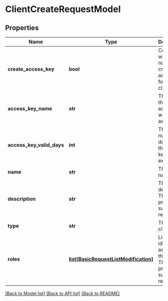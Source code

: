 # ClientCreateRequestModel

## Properties
Name | Type | Description | Notes
------------ | ------------- | ------------- | -------------
**create_access_key** | **bool** | Controls whether or not to create an access key for the client. | [optional] 
**access_key_name** | **str** | The name that the access key will be assigned. | [optional] 
**access_key_valid_days** | **int** | The number of days until the access key will expire. | [optional] 
**name** | **str** | The client&#x27;s name. | 
**description** | **str** | The client&#x27;s description. This property supports: resetting. | [optional] 
**type** | **str** | The type of client. | 
**roles** | [**list[BasicRequestListModification]**](BasicRequestListModification.md) | List of role ids to assign to the user. This property supports: resetting. | [optional] 

[[Back to Model list]](../README.md#documentation-for-models) [[Back to API list]](../README.md#documentation-for-api-endpoints) [[Back to README]](../README.md)

